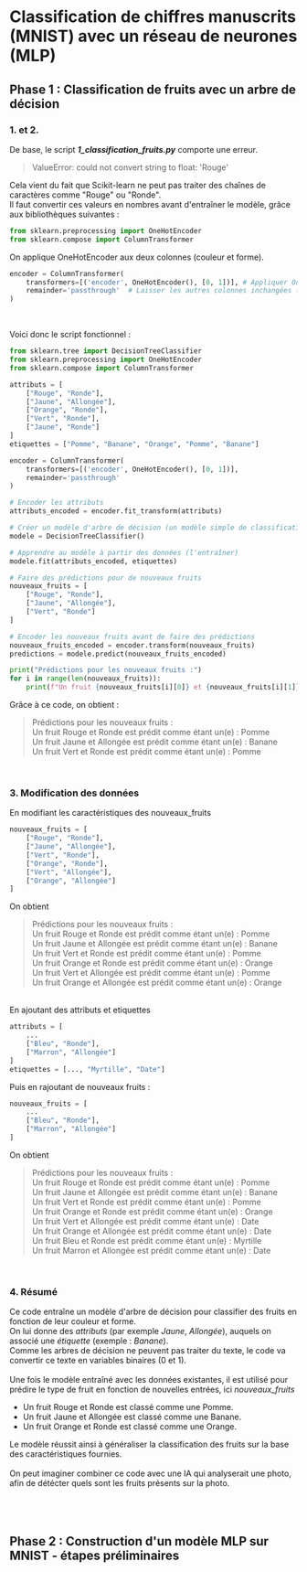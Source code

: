 # Classification de chiffres manuscrits (MNIST) avec un réseau de neurones (MLP)
## Phase 1 : Classification de fruits avec un arbre de décision
### 1. et 2.
De base, le script **_1_classification_fruits.py_** comporte une erreur.
> ValueError: could not convert string to float: 'Rouge'

Cela vient du fait que Scikit-learn ne peut pas traiter des chaînes de caractères comme "Rouge" ou "Ronde".\
Il faut convertir ces valeurs en nombres avant d'entraîner le modèle, grâce aux bibliothèques suivantes :
```python
from sklearn.preprocessing import OneHotEncoder
from sklearn.compose import ColumnTransformer
```
On applique OneHotEncoder aux deux colonnes (couleur et forme).

```python
encoder = ColumnTransformer(
    transformers=[('encoder', OneHotEncoder(), [0, 1])], # Appliquer OneHotEncoder aux colonnes 0 et 1 (couleur et forme)
    remainder='passthrough'  # Laisser les autres colonnes inchangées (s'il y en avait)
)
```

&nbsp;  

Voici donc le script fonctionnel :
```python
from sklearn.tree import DecisionTreeClassifier
from sklearn.preprocessing import OneHotEncoder
from sklearn.compose import ColumnTransformer

attributs = [
    ["Rouge", "Ronde"],
    ["Jaune", "Allongée"],
    ["Orange", "Ronde"],
    ["Vert", "Ronde"],
    ["Jaune", "Ronde"]
]
etiquettes = ["Pomme", "Banane", "Orange", "Pomme", "Banane"]

encoder = ColumnTransformer(
    transformers=[('encoder', OneHotEncoder(), [0, 1])],
    remainder='passthrough'
)

# Encoder les attributs
attributs_encoded = encoder.fit_transform(attributs)

# Créer un modèle d'arbre de décision (un modèle simple de classification)
modele = DecisionTreeClassifier()

# Apprendre au modèle à partir des données (l'entraîner)
modele.fit(attributs_encoded, etiquettes)

# Faire des prédictions pour de nouveaux fruits
nouveaux_fruits = [
    ["Rouge", "Ronde"],
    ["Jaune", "Allongée"],
    ["Vert", "Ronde"]
]

# Encoder les nouveaux fruits avant de faire des prédictions
nouveaux_fruits_encoded = encoder.transform(nouveaux_fruits)
predictions = modele.predict(nouveaux_fruits_encoded)

print("Prédictions pour les nouveaux fruits :")
for i in range(len(nouveaux_fruits)):
    print(f"Un fruit {nouveaux_fruits[i][0]} et {nouveaux_fruits[i][1]} est prédit comme étant un(e) : {predictions[i]}")

```
Grâce à ce code, on obtient :
> Prédictions pour les nouveaux fruits :  
> Un fruit Rouge et Ronde est prédit comme étant un(e) : Pomme  
> Un fruit Jaune et Allongée est prédit comme étant un(e) : Banane  
> Un fruit Vert et Ronde est prédit comme étant un(e) : Pomme

&nbsp;  
### 3. Modification des données
En modifiant les caractéristiques des nouveaux_fruits
```python
nouveaux_fruits = [
    ["Rouge", "Ronde"],
    ["Jaune", "Allongée"],
    ["Vert", "Ronde"],
    ["Orange", "Ronde"],
    ["Vert", "Allongée"],
    ["Orange", "Allongée"]
]
```
On obtient
> Prédictions pour les nouveaux fruits :  
> Un fruit Rouge et Ronde est prédit comme étant un(e) : Pomme  
> Un fruit Jaune et Allongée est prédit comme étant un(e) : Banane  
> Un fruit Vert et Ronde est prédit comme étant un(e) : Pomme  
> Un fruit Orange et Ronde est prédit comme étant un(e) : Orange  
> Un fruit Vert et Allongée est prédit comme étant un(e) : Pomme  
> Un fruit Orange et Allongée est prédit comme étant un(e) : Orange

&nbsp;   
En ajoutant des attributs et etiquettes
```python
attributs = [
    ...
    ["Bleu", "Ronde"],
    ["Marron", "Allongée"]
]
etiquettes = [..., "Myrtille", "Date"]
```
Puis en rajoutant de nouveaux fruits :
```python
nouveaux_fruits = [
    ...
    ["Bleu", "Ronde"],
    ["Marron", "Allongée"]
]
```
On obtient
>  Prédictions pour les nouveaux fruits :  
>  Un fruit Rouge et Ronde est prédit comme étant un(e) : Pomme  
>  Un fruit Jaune et Allongée est prédit comme étant un(e) : Banane  
>  Un fruit Vert et Ronde est prédit comme étant un(e) : Pomme  
>  Un fruit Orange et Ronde est prédit comme étant un(e) : Orange  
>  Un fruit Vert et Allongée est prédit comme étant un(e) : Date  
>  Un fruit Orange et Allongée est prédit comme étant un(e) : Date  
>  Un fruit Bleu et Ronde est prédit comme étant un(e) : Myrtille  
>  Un fruit Marron et Allongée est prédit comme étant un(e) : Date  

&nbsp; 
### 4. Résumé

Ce code entraîne un modèle d'arbre de décision pour classifier des fruits en fonction de leur couleur et forme.\
On lui donne des _attributs_ (par exemple *Jaune*, *Allongée*), auquels on associé une _étiquette_ (exemple : *Banane*).\
Comme les arbres de décision ne peuvent pas traiter du texte, le code va convertir ce texte en variables binaires (0 et 1).\
\
Une fois le modèle entraîné avec les données existantes, il est utilisé pour prédire le type de fruit en fonction de nouvelles entrées, ici _nouveaux_fruits_

* Un fruit Rouge et Ronde est classé comme une Pomme.
* Un fruit Jaune et Allongée est classé comme une Banane.
* Un fruit Orange et Ronde est classé comme une Orange.

Le modèle réussit ainsi à généraliser la classification des fruits sur la base des caractéristiques fournies.\
\
On peut imaginer combiner ce code avec une IA qui analyserait une photo, afin de détécter quels sont les fruits présents sur la photo.  
&nbsp;  
&nbsp;  
&nbsp;  

## Phase 2 : Construction d'un modèle MLP sur MNIST - étapes préliminaires


